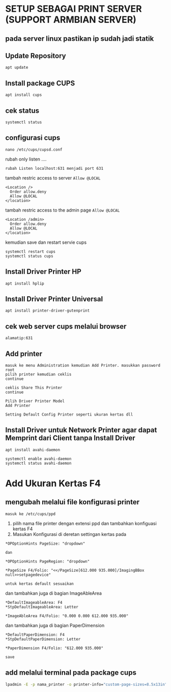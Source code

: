 # SETUP SEBAGAI PRINT SERVER (SUPPORT ARMBIAN SERVER)
## pada server linux pastikan ip sudah jadi statik
## Update Repository
```
apt update
```  
## Install package CUPS
```
apt install cups
```
## cek status
```
systemctl status
```
## configurasi cups
```
nano /etc/cups/cupsd.conf
```
rubah only listen ....
```
rubah Listen localhost:631 menjadi port 631
```
tambah restric access to server `Allow @LOCAL`
```
<Location />
  Order allow.deny
  Allow @LOCAL
</location>
```
tambah restric access to the admin page `Allow @LOCAL`
```
<Location /admin>
  Order allow.deny
  Allow @LOCAL
</location>
```
kemudian save dan restart servie cups
```
systemctl restart cups
systemctl status cups
```

## Install Driver Printer HP
```
apt install hplip
```

## Install Driver Printer Universal
```
apt install printer-driver-gutenprint
```

## cek web server cups melalui browser
```
alamatip:631
```

## Add printer
```
masuk ke menu Administration kemudian Add Printer. masukkan password root
pilih printer kemudian ceklis
continue
```

```
ceklis Share This Printer
continue
```

```
Pilih Driver Printer Model
Add Printer
```

```
Setting Default Config Printer seperti ukuran kertas dll
```

## Install Driver untuk Network Printer agar dapat Memprint dari Client tanpa Install Driver
```
apt install avahi-daemon
```

```
systemctl enable avahi-daemon
systemctl status avahi-daemon
```

# Add Ukuran Kertas F4
## mengubah melalui file konfigurasi printer
```
masuk ke /etc/cups/ppd
```
1. pilih nama file printer dengan extensi ppd dan tambahkan konfiguasi kertas F4
2. Masukan Konfigurasi di deretan settingan kertas pada
```
*OPOptionHints PageSize: "dropdown"

dan

*OPOptionHints PageRegion: "dropdown"
```

```
*PageSize F4/Folio: "<</PageSize[612.000 935.000]/ImagingBBox null>>setpagedevice"
```

```
untuk kertas default sesuaikan
```

dan tambahkan juga di bagian ImageAbleArea
```
*DefaultImageableArea: F4
*StpDefaultImageableArea: Letter
```

```
*ImageAbleArea F4/Folio: "0.000 0.000 612.000 935.000"
```

dan tambahkan juga di bagian PaperDimension
```
*DefaultPaperDimension: F4
*StpDefaultPaperDimension: Letter
```

```
*PaperDimension F4/Folio: "612.000 935.000"
```

```
save
```

## add melalui terminal pada package cups
```bash
lpadmin -E -p nama_printer -o printer-info="custom-page-sizes=8.5x13in"
```









